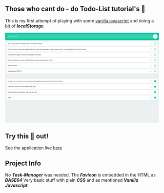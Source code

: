 ## Those who cant do - do Todo-List tutorial's :triumph:

This is my first attempt of playing with some [vanilla javascript](http://vanilla-js.com/) and doing a bit of ***localStorage***.

<p align="center"> 
<img src="resources/github/todo.png">
</p>

## Try this :poop: out! 

See the application live [here](https://bjarnesoerensen.github.io/Todo-List/)


## Project Info

 No ***Task-Manager*** was needed. The ***Favicon*** is embedded in the HTML as ***BASE64*** Very basic stuff with plain ***CSS*** and as mentioned ***Vanilla Javascript***.


